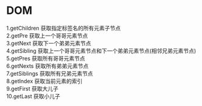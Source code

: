 # DOM
1.getChildren 获取指定标签名的所有元素子节点   
2.getPre 获取上一个哥哥元素节点   
3.getNext 获取下一个弟弟元素节点   
4.getSibling 获取上一个哥哥元素节点和下一个弟弟元素节点(相邻兄弟元素节点)   
5.getPres 获取所有哥哥元素节点   
6.getNexts 获取所有弟弟元素节点   
7.getSiblings 获取所有兄弟元素节点   
8.getIndex 获取当前元素的索引   
9.getFirst 获取大儿子   
10.getLast 获取小儿子   
